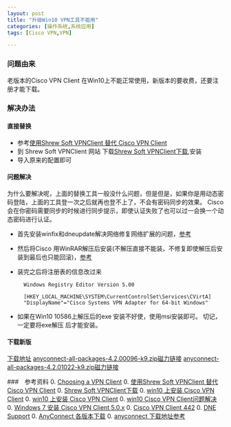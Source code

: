 ```yaml
---
layout: post
title: "升级Win10 VPN工具不能用"
categories: [操作系统,系统应用]
tags: [Cisco VPN,VPN]

---
```


### 问题由来

老版本的Cisco VPN Client 在Win10上不能正常使用，新版本的要收费，还要注册才能下载。

### 解决办法

#### 直接替换
+ 参考[使用Shrew Soft VPNClient 替代 Cisco VPN Client](http://blog.csdn.net/ghsau/article/details/47682787)
+ 到 Shrew Soft VPNClient 网站 下载[Shrew Soft VPNClient下载](https://www.shrew.net/download/vpn),安装
+ 导入原来的配置即可

#### 问题解决

为什么要解决呢，上面的替换工具一般没什么问题，但是但是，如果你是用动态密码登陆，上面的工具登一次之后就再也登不上了，不会有密码同步的效果。
Cisco 会在你密码需要同步的时候进行同步提示，即使认证失败了也可以过一会换一个动态密码进行认证。

+ 首先安装winfix和dneupdate解决网络修复网络扩展的问题，[参考](http://www.cnblogs.com/gnielee/archive/2009/10/31/1593454.html)
+ 然后将Cisco 用WinRAR解压后安装(不解压直接不能装，不修复即使解压后安装到最后也只能回滚)，[参考](http://hellocran.com/?p=95)
+ 装完之后将注册表的信息改过来

		Windows Registry Editor Version 5.00
	
		[HKEY_LOCAL_MACHINE\SYSTEM\CurrentControlSet\Services\CVirtA]
		"DisplayName"="Cisco Systems VPN Adapter for 64-bit Windows"
        
+ 如果在Win10 10586上解压后的exe 安装不好使，使用msi安装即可。 切记，一定要将exe解压 后才能安装。

#### 下载新版

[下载地址](http://dl.xxshe.com/cisco_anyconnect/)
[anyconnect-all-packages-4.2.00096-k9.zip磁力链接](magnet:?xt=urn:btih:615659d399c57b2446c276b15e90bfd1ec6bfbb3&dn=anyconnect-all-packages-4.2.00096-k9.zip)
[anyconnect-all-packages-4.2.01022-k9.zip磁力链接](magnet:?xt=urn:btih:24e7ff00ec9515e42e0a2174093c1f93b073372e&dn=anyconnect-all-packages-4.2.01022-k9.zip)

###　参考资料
0. [Choosing a VPN Client](http://www.vpnclient.me/)
0. [使用Shrew Soft VPNClient 替代 Cisco VPN Client](http://blog.csdn.net/ghsau/article/details/47682787)
0. [Shrew Soft VPNClient下载](https://www.shrew.net/download/vpn)
0. [win10 上安装 Cisco VPN Client](http://www.puryear-it.com/blog/2015/08/18/install-cisco-vpn-client-windows-10/)
0. [win10 上安装 Cisco VPN Client](http://blog.163.com/whhlcj@126/blog/static/38702877201241510624606/)
0. [win10 Cisco VPN Client问题解决](http://hellocran.com/?p=95)
0. [Windows 7 安装 Cisco VPN Client 5.0.x](http://www.cnblogs.com/gnielee/archive/2009/10/31/1593454.html)
0. [Cisco VPN Client 442](http://kong62.blog.163.com/blog/static/1760923052012111810836600/)
0. [DNE Support](http://www.citrix.com/go/lp/dne.html)
0. [AnyConnect 各版本下载](http://dl.xxshe.com/cisco_anyconnect/)
0. [anyconnect 下载地址参考](http://cn.v2ex.com/t/228757)